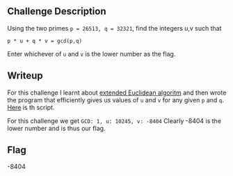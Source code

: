 ## Challenge Description
Using the two primes `p = 26513, q = 32321`, find the integers u,v such that

`p * u + q * v = gcd(p,q)`

Enter whichever of `u` and `v` is the lower number as the flag.


## Writeup
For this challenge I learnt about [extended Euclidean algoritm](https://web.archive.org/web/20230511143526/http://www-math.ucdenver.edu/~wcherowi/courses/m5410/exeucalg.html) and then wrote the program that efficiently gives us values of `u` and `v` for any given `p` and `q`.
[Here](eea.py) is th script. 

For this challenge we get `GCD: 1, u: 10245, v: -8404`
Clearly -8404 is the lower number and is thus our flag.

## Flag
-8404
